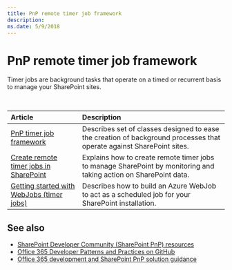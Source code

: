 ```yaml
---
title: PnP remote timer job framework
description:
ms.date: 5/9/2018
---
```


# PnP remote timer job framework

Timer jobs are background tasks that operate on a timed or recurrent basis to manage your SharePoint sites.

<br/>

|Article|Description|
|:-----|:-----|
|[PnP timer job framework](timerjob-framework.md)|Describes set of classes designed to ease the creation of background processes that operate against SharePoint sites.|
|[Create remote timer jobs in SharePoint](create-remote-timer-jobs-in-sharepoint.md)|Explains how to create remote timer jobs to manage SharePoint by monitoring and taking action on SharePoint data.|
|[Getting started with WebJobs (timer jobs)](getting-started-with-building-azure-webjobs-for-your-office365-sites.md)|Describes how to build an Azure WebJob to act as a scheduled job for your SharePoint installation.

## See also

- [SharePoint Developer Community (SharePoint PnP) resources](../community/community.md)
- [Office 365 Developer Patterns and Practices on GitHub](https://github.com/SharePoint/PnP)
- [Office 365 development and SharePoint PnP solution guidance](office-365-development-patterns-and-practices-solution-guidance.md)

